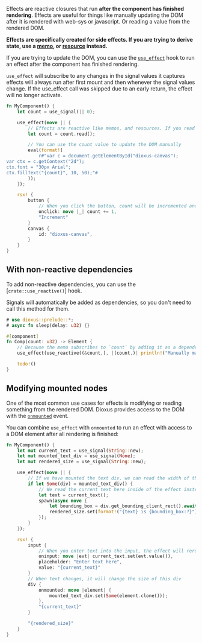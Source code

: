 Effects are reactive closures that run **after the component has finished rendering**. Effects are useful for things like manually updating the DOM after it is rendered with web-sys or javascript. Or reading a value from the rendered DOM.

**Effects are specifically created for side effects. If you are trying to derive state, use a [memo](#derived-state), or [resource](#derived-async-state) instead.**

If you are trying to update the DOM, you can use the [`use_effect`](https://docs.rs/dioxus/latest/dioxus/prelude/fn.use_effect.html) hook to run an effect after the component has finished rendering.

`use_effect` will subscribe to any changes in the signal values it captures effects will always run after first mount and then whenever the signal values change. If the use_effect call was skipped due to an early return, the effect will no longer activate.

```rust
fn MyComponent() {
    let count = use_signal(|| 0);

    use_effect(move || {
        // Effects are reactive like memos, and resources. If you read a value inside the effect, the effect will rerun when that value changes
        let count = count.read();

        // You can use the count value to update the DOM manually
        eval(format!(
            r#"var c = document.getElementById("dioxus-canvas");
var ctx = c.getContext("2d");
ctx.font = "30px Arial";
ctx.fillText("{count}", 10, 50);"#
        ));
    });

    rsx! {
        button {
            // When you click the button, count will be incremented and the effect will rerun
            onclick: move |_| count += 1,
            "Increment"
        }
        canvas {
            id: "dioxus-canvas",
        }
    }
}
```

## With non-reactive dependencies

To add non-reactive dependencies, you can use the [`crate::use_reactive()`] hook.

Signals will automatically be added as dependencies, so you don't need to call this method for them.

```rust
# use dioxus::prelude::*;
# async fn sleep(delay: u32) {}

#[component]
fn Comp(count: u32) -> Element {
    // Because the memo subscribes to `count` by adding it as a dependency, the memo will rerun every time `count` changes.
    use_effect(use_reactive((&count,), |(count,)| println!("Manually manipulate the dom") ));

    todo!()
}
```

## Modifying mounted nodes

One of the most common use cases for effects is modifying or reading something from the rendered DOM. Dioxus provides access to the DOM with the [`onmounted`](https://docs.rs/dioxus/latest/dioxus/events/fn.onmounted.html) event.

You can combine `use_effect` with `onmounted` to run an effect with access to a DOM element after all rendering is finished:

```rust
fn MyComponent() {
    let mut current_text = use_signal(String::new);
    let mut mounted_text_div = use_signal(None);
    let mut rendered_size = use_signal(String::new);

    use_effect(move || {
        // If we have mounted the text div, we can read the width of the div
        if let Some(div) = mounted_text_div() {
            // We read the current text here inside of the effect instead of the spawn so the effect subscribes to the signal
            let text = current_text();
            spawn(async move {
                let bounding_box = div.get_bounding_client_rect().await;
                rendered_size.set(format!("{text} is {bounding_box:?}"));
            });
        }
    });

    rsx! {
        input {
            // When you enter text into the input, the effect will rerun because it subscribes to the current_text signal
            oninput: move |evt| current_text.set(evt.value()),
            placeholder: "Enter text here",
            value: "{current_text}"
        }
        // When text changes, it will change the size of this div
        div {
            onmounted: move |element| {
                mounted_text_div.set(Some(element.clone()));
            },
            "{current_text}"
        }

        "{rendered_size}"
    }
}
```

